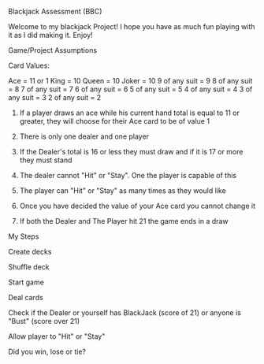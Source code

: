 Blackjack Assessment (BBC)

Welcome to my blackjack Project! I hope you have as much fun playing with it as I did making it. Enjoy! 



Game/Project Assumptions

Card Values:

Ace = 11 or 1
King = 10
Queen = 10
Joker = 10
9 of any suit = 9
8 of any suit = 8
7 of any suit = 7
6 of any suit = 6
5 of any suit = 5
4 of any suit = 4
3 of any suit = 3
2 of any suit = 2

1) If a player draws an ace while his current hand total is equal to 11 or greater, they will choose for their Ace card to be of value 1

2) There is only one dealer and one player

3) If the Dealer's total is 16 or less they must draw and if it is 17 or more they must stand

4) The dealer cannot "Hit" or "Stay". One the player is capable of this

5) The player can "Hit" or "Stay" as many times as they would like

6) Once you have decided the value of your Ace card you cannot change it

7) If both the Dealer and The Player hit 21 the game ends in a draw

My Steps

Create decks

Shuffle deck

Start game

Deal cards

Check if the Dealer or yourself has BlackJack (score of 21) or anyone is "Bust" (score over 21)

Allow player to "Hit" or "Stay"

Did you win, lose or tie?

